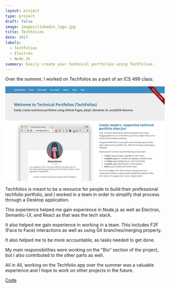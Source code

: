 ```yaml
---
layout: project
type: project
draft: false
image: images/linkedin_logo.jpg
title: Techfolios
date: 2017
labels:
  - Techfolios
  - Electron
  - Node.JS
summary: Easily create your technical portfolios using Techfolios.
---
```


Over the summer, I worked on Techfolios as a part of an ICS 499 class.

<center>
  <img style="height: 300px;" src="../images/techfolio_body.png"/>
</center>

Techfolios is meant to be a resource for people to build their professional techfolio portfolio, and I worked in a team in order to simplify that process through a Desktop application.

This experience helped me gain experience in Node.js as well as Electron, Semantic-UI, and React as that was the tech stack.

It also helped me gain experience in working in a team. This includes F2F (Face to Face) interactions as well as using Git branches/merging properly. 

It also helped me to be more accountable, as tasks needed to get done.

My main responsibilities were working on the "Bio" section of the project, but I also contributed to the other parts as well.

All in All, working on the Techfolio app over the summer was a valuable experience and I hope to work on other projects in the future.

[Code](https://github.com/techfolios/designer-electron)
